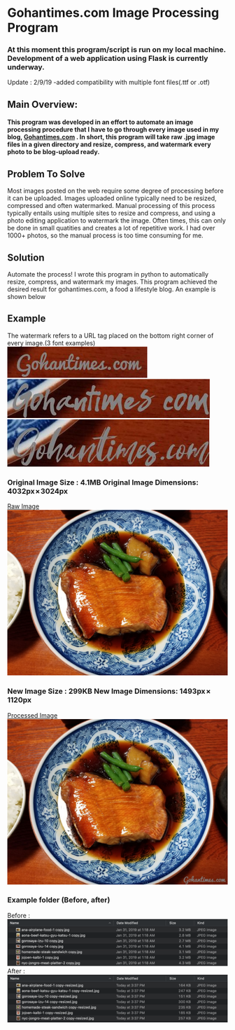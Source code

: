 # Gohantimes.com Image Processing Program
### At this moment this program/script is run on my local machine. Development of a web application using Flask is currently underway.
Update : 2/9/19 -added compatibility with multiple font files(.ttf or .otf)
## Main Overview: 
#### This program was developed in an effort to automate an image processing procedure that I have to go through every image used in my blog, [Gohantimes.com](https://www.gohantimes.com) . In short, this program will take raw .jpg image files in a given directory and resize, compress, and watermark every photo to be blog-upload ready. 

## Problem To Solve
Most images posted on the web require some degree of processing before it can be uploaded. Images uploaded online typically need to be resized, compressed and often watermarked. Manual processing of this process typically entails using multiple sites to resize and compress, and using a photo editing application to watermark the image. Often times, this can only be done in small quatities and creates a lot of repetitive work. I had over 1000+ photos, so the manual process is too time consuming for me.
## Solution
Automate the process! I wrote this program in python to automatically resize, compress, and watermark my images. This program achieved the desired result for gohantimes.com, a food a lifestyle blog. An example is shown below
## Example
The watermark refers to a URL tag placed on the bottom right corner of every image.(3 font examples)
![example image raw](assets/github_demo_watermark.jpg)
![example image raw](assets/github_demo_watermark2.jpg)
![example image raw](assets/github_demo_watermark3.jpg)

### Original Image Size : 4.1MB    Original Image Dimensions: 4032px × 3024px
[Raw Image](https://github.com/shinmm/gohantimes.com-image-processing/blob/master/assets/github_demo_raw.jpg)
![example image raw](assets/github_demo_raw.jpg)

### New Image Size : 299KB    New Image Dimensions: 1493px × 1120px
[Processed Image](https://github.com/shinmm/gohantimes.com-image-processing/blob/master/assets/github_demo_processed.jpg)
![example image processed](assets/github_demo_processed.jpg)

### Example folder (Before, after)
Before : 
![example image raw](assets/github_demo_filesA.png)
After : 
![example image raw](assets/github_demo_filesB.png)
